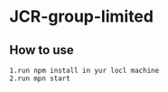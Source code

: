 # JCR-group-limited
## How to use
    1.run npm install in yur locl machine
    2.run mpn start
     